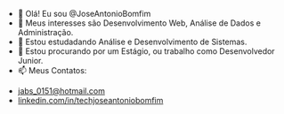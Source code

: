 - 👋 Olá! Eu sou @JoseAntonioBomfim
- 👀 Meus interesses são Desenvolvimento Web, Análise de Dados e Administração.
- 🌱 Estou estudadando Análise e Desenvolvimento de Sistemas.
- 💞️ Estou procurando por um Estágio, ou trabalho como Desenvolvedor Junior.
- 📫 Meus Contatos:
* jabs_0151@hotmail.com
* [linkedin.com/in/techjoseantoniobomfim ](https://www.linkedin.com/in/techjoseantoniobomfim/)  


<!---
JoseAntonioBomfim/JoseAntonioBomfim is a ✨ special ✨ repository because its `README.md` (this file) appears on your GitHub profile.
You can click the Preview link to take a look at your changes.
--->
